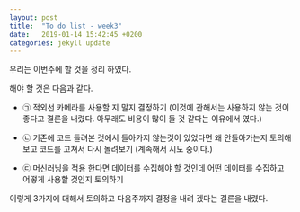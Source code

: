 ```yaml
---
layout: post
title:  "To do list - week3"
date:   2019-01-14 15:42:45 +0200
categories: jekyll update
---
```


우리는 이번주에 할 것을 정리 하였다.

해야 할 것은 다음과 같다.

- ㉠ 적외선 카메라를 사용할 지 말지 결정하기
(이것에 관해서는 사용하지 않는 것이 좋다고 결론을 내렸다. 아무래도 비용이 많이 들 것 같다는 이유에서 였다.)

- ㉡ 기존에 코드 돌려본 것에서 돌아가지 않는것이 있었다면 왜 안돌아가는지 토의해보고 코드를 고쳐서 다시 돌려보기
(계속해서 시도 중이다.)

- ㉢ 머신러닝을 적용 한다면 데이터를 수집해야 할 것인데 어떤 데이터를 수집하고 어떻게 사용할 것인지 토의하기

이렇게 3가지에 대해서 토의하고 다음주까지 결정을 내려 겠다는 결론을 내렸다.